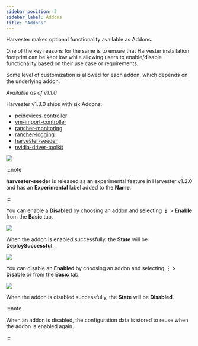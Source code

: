 ```yaml
---
sidebar_position: 5
sidebar_label: Addons
title: "Addons"
---
```


<head>
  <link rel="canonical" href="https://docs.harvesterhci.io/v1.4/advanced/addons"/>
</head>

Harvester makes optional functionality available as Addons.

One of the key reasons for the same is to ensure that Harvester installation footprint can be kept low while allowing users to enable/disable functionality based on their use case or requirements.

Some level of customization is allowed for each addon, which depends on the underlying addon.

_Available as of v1.1.0_

Harvester v1.3.0 ships with six Addons:
* [pcidevices-controller](./addons/pcidevices.md)
* [vm-import-controller](./addons/vmimport.md)
* [rancher-monitoring](../monitoring/harvester-monitoring.md)
* [rancher-logging](../logging/harvester-logging.md)
* [harvester-seeder](./addons/seeder.md)
* [nvidia-driver-toolkit](./addons/nvidiadrivertoolkit)

![](/img/v1.2/addons/AddonsV120.png)

:::note

**harvester-seeder** is released as an experimental feature in Harvester v1.2.0 and has an **Experimental** label added to the **Name**.

:::

You can enable a **Disabled** by choosing an addon and selecting **⋮** > **Enable** from the **Basic** tab.

![](/img/v1.2/addons/enable-rancher-logging-addon.png)

When the addon is enabled successfully, the **State** will be **DeploySuccessful**.

![](/img/v1.2/addons/deploy-successful-addon.png)

You can disable an **Enabled** by choosing an addon and selecting **⋮** > **Disable** or from the **Basic** tab.

![](/img/v1.2/addons/disable-rancher-monitoring-addon.png)

When the addon is disabled successfully, the **State** will be **Disabled**.

:::note

When an addon is disabled, the configuration data is stored to reuse when the addon is enabled again.

:::